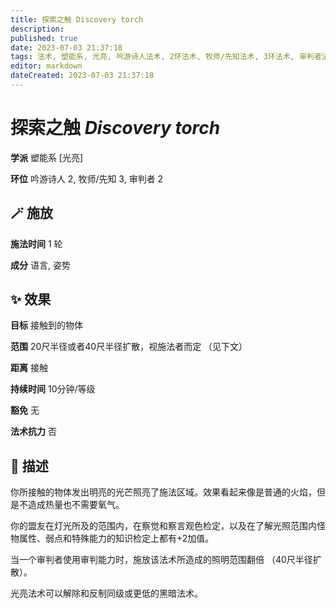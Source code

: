 ```yaml
---
title: 探索之触 Discovery torch
description: 
published: true
date: 2023-07-03 21:37:18
tags: 法术, 塑能系, 光亮, 吟游诗人法术, 2环法术, 牧师/先知法术, 3环法术, 审判者法术
editor: markdown
dateCreated: 2023-07-03 21:37:18
---
```


# **探索之触** *Discovery torch*

**学派** 塑能系 \[光亮\] 

**环位** 吟游诗人 2, 牧师/先知 3, 审判者 2

## 🪄 施放

**施法时间** 1 轮

**成分** 语言, 姿势

## ✨ 效果 

**目标** 接触到的物体 

**范围** 20尺半径或者40尺半径扩散，视施法者而定 （见下文）

**距离** 接触  

**持续时间** 10分钟/等级 

**豁免** 无

**法术抗力** 否

## 📖 描述

你所接触的物体发出明亮的光芒照亮了施法区域。效果看起来像是普通的火焰，但是不造成热量也不需要氧气。

你的盟友在灯光所及的范围内，在察觉和察言观色检定，以及在了解光照范围内怪物属性、弱点和特殊能力的知识检定上都有+2加值。

当一个审判者使用审判能力时，施放该法术所造成的照明范围翻倍 （40尺半径扩散）。

光亮法术可以解除和反制同级或更低的黑暗法术。
    